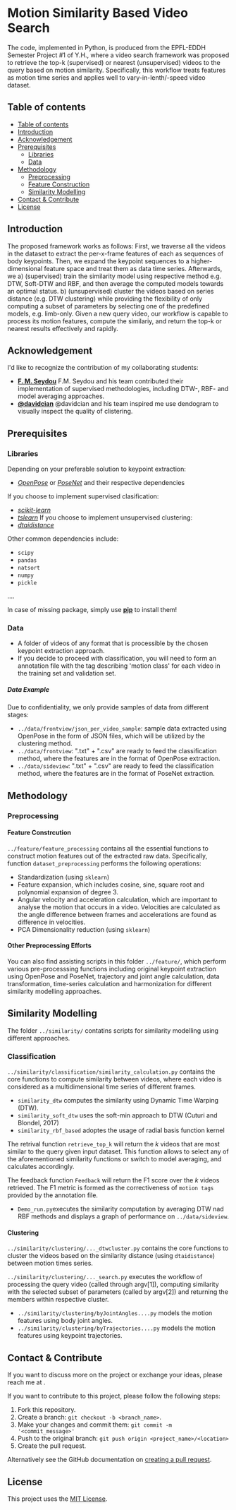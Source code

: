 # Motion Similarity Based Video Search

The code, implemented in Python, is produced from the EPFL-EDDH Semester Project #1 of Y.H., where a video search framework was proposed to retrieve the top-k (supervised) or nearest (unsupervised) videos to the query based on motion similarity. Specifically, this workflow treats features as motion time series and applies well to vary-in-lenth/-speed video dataset.


## Table of contents

<!--ts-->
   * [Table of contents](#table-of-contents)
   * [Introduction](#introduction)
   * [Acknowledgement](#acknowledgement)
   * [Prerequisites](#prerequisites)
      * [Libraries](#libs)
      * [Data](#data)
   * [Methodology](#prerequisites)
      * [Preprocessing](#preproces)
      * [Feature Construction](#feature)
      * [Similarity Modelling](#similarity)
   * [Contact & Contribute](#contact)
   * [License](#license)
<!--te-->



## Introduction
The proposed framework works as follows:
	First, we traverse all the videos in the dataset to extract the per-x-frame features of each as sequences of body keypoints. 
	Then, we expand the keypoint sequences to a higher-dimensional feature space and treat them as data time series. 
	Afterwards, we 
		a) (supervised) train the similarity model using respective method e.g. DTW, Soft-DTW and RBF, and then average the computed models towards an optimal status. 
		b) (unsupervised) cluster the videos based on series distance (e.g. DTW clustering) while providing the flexibility of only computing a subset of parameters by selecting one of the predefined models, e.g. limb-only. 
Given a new query video, our workflow is capable to process its motion features, compute the similariy, and return the top-k or nearest results effectively and rapidly. 


## Acknowledgement

I'd like to recognize the contribution of my collaborating students:
* [**F. M. Seydou**](https://ch.linkedin.com/in/fadel-mamar-seydou-460a43197s)
	F.M. Seydou and his team contributed their implementation of supervised methodologies, including DTW-, RBF- and model averaging approaches. 
* [**@davidcian**](https://gitlab.com/davidcian) 
	@davidcian and his team inspired me use dendogram to visually inspect the quality of clistering.


## Prerequisites

### Libraries

Depending on your preferable solution to keypoint extraction:
- [*OpenPose*](https://github.com/CMU-Perceptual-Computing-Lab/openpose) or [*PoseNet*](https://github.com/tensorflow/tfjs-models/tree/master/posenet) and their respective dependencies

If you choose to implement supervised clasification:
- [*scikit-learn*](https://scikit-learn.org/stable/)
- [*tslearn*](https://tslearn.readthedocs.io/en/stable/)
If you choose to implement unsupervised clustering:
- [*dtaidistance*](https://dtaidistance.readthedocs.io/en/latest/usage/dtw.html)

Other common dependencies include:
- ```scipy```
- ```pandas```
- ```natsort```
- ```numpy```
- ```pickle```

....

In case of missing package, simply use [**pip**](https://pip.pypa.io/en/stable/reference/pip_install/) to install them! 


### Data

- A folder of videos of any format that is processible by the chosen keypoint extraction approach.
- If you decide to proceed with classification, you will need to form an annotation file with the tag describing 'motion class' for each video in the training set and validation set. 

##### Data Example

Due to confidentiality, we only provide samples of data from different stages:
- ```../data/frontview/json_per_video_sample```: sample data extracted using OpenPose in the form of JSON files, which will be utilized by the clustering method.
- ```../data/frontview```: ".txt" + ".csv" are ready to feed the classification method, where the features are in the format of OpenPose extraction.
- ```../data/sideview```: ".txt" + ".csv" are ready to feed the classification method, where the features are in the format of PoseNet extraction.


## Methodology

### Preprocessing

#### Feature Constrcution 

```../feature/feature_processing``` contains all the essential functions to construct motion features out of the extracted raw data. Specifically, function ```dataset_preprocessing``` performs the following operations:
- Standardization (using ```sklearn```)
- Feature expansion, which includes cosine, sine, square root and polynomial expansion of degree 3.
- Angular velocity and acceleration calculation, which are important to analyse the motion that occurs in a video. Velocities are calculated as the angle difference between frames and accelerations are found as difference in velocities.
- PCA Dimensionality reduction (using ```sklearn```)


#### Other Preprocessing Efforts

You can also find assisting scripts in this folder ```../feature/```, which perform various pre-processsing functions including original keypoint extraction using OpenPose and PoseNet, trajectory and joint angle calculation, data transformation, time-series calculation and harmonization for different similarity modelling approaches.


## Similarity Modelling

The folder ```../similarity/``` contatins scripts for similarity modelling using different approaches.

### Classification

```../similarity/classification/similarity_calculation.py``` contains the core functions to compute similarity between videos, where each video is considered as a multidimensional time series of different frames.

- ```similarity_dtw``` computes the similarity using Dynamic Time Warping (DTW). 
- ```similarity_soft_dtw``` uses the soft-min approach to DTW (Cuturi and Blondel, 2017)
- ```similarity_rbf_based``` adoptes the usage of radial basis function kernel

The retrival function ```retrieve_top_k``` will return the $k$ videos that are most similar to the query given input dataset. This function allows to select any of the aforementioned similarity functions or switch to model averaging, and calculates accordingly.

The feedback function ```Feedback``` will return the F1 score over the $k$ videos retrieved. The F1 metric is formed as the correctiveness of ```motion tags``` provided by the annotation file.

- ```Demo_run.py```executes the similarity computation by averaging DTW nad RBF methods and displays a graph of performance on ```../data/sideview```.


#### Clustering

```../similarity/clustering/..._dtwcluster.py``` contains the core functions to cluster the videos based on the similarity distance (using ```dtaidistance```) between motion times series.

```../similarity/clustering/..._search.py``` executes the workflow of processing the query video (called through argv[1]), computing similarity with the selected subset of parameters (called by argv[2]) and returning the members within respective cluster. 

- ```../similarity/clustering/byJointAngles....py``` models the motion features using body joint angles. 
- ```../similarity/clustering/byTrajectories....py``` models the motion features using keypoint trajectories. 


## Contact & Contribute

If you want to discuss more on the project or exchange your ideas, please reach me at <rainie dot hym at gmail dot com>. 

If you want to contribute to this project, please follow the following steps:

1. Fork this repository.
2. Create a branch: `git checkout -b <branch_name>`.
3. Make your changes and commit them: `git commit -m '<commit_message>'`
4. Push to the original branch: `git push origin <project_name>/<location>`
5. Create the pull request.

Alternatively see the GitHub documentation on [creating a pull request](https://help.github.com/en/github/collaborating-with-issues-and-pull-requests/creating-a-pull-request).


## License

This project uses the [MIT License](<https://github.com/renie26/CR_motion/blob/main/LICENSE>).
